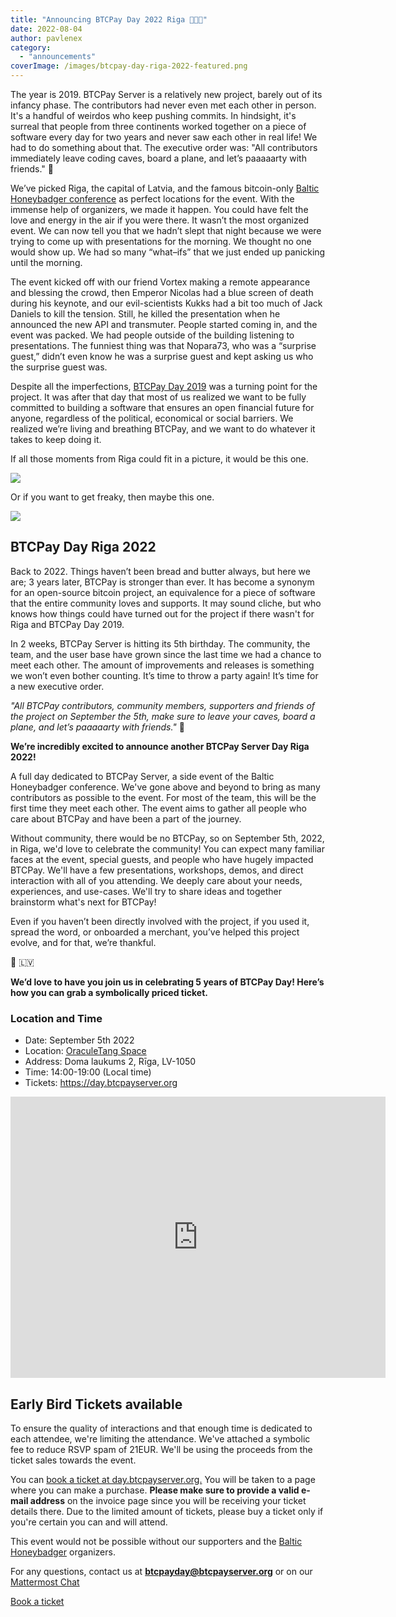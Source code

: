 ```yaml
---
title: "Announcing BTCPay Day 2022 Riga 💚🇱🇻"
date: 2022-08-04
author: pavlenex
category:
  - "announcements"
coverImage: /images/btcpay-day-riga-2022-featured.png
---
```


The year is 2019. BTCPay Server is a relatively new project, barely out of its infancy phase. The contributors had never even met each other in person. It's a handful of weirdos who keep pushing commits. In hindsight, it's surreal that people from three continents worked together on a piece of software every day for two years and never saw each other in real life!
We had to do something about that. The executive order was: "All contributors immediately leave coding caves, board a plane, and let’s paaaaarty with friends." 🥳

We’ve picked Riga, the capital of Latvia, and the famous bitcoin-only [Baltic Honeybadger conference](https://baltichoneybadger.com) as perfect locations for the event. With the immense help of organizers, we made it happen. You could have felt the love and energy in the air if you were there. It wasn’t the most organized event. We can now tell you that we hadn’t slept that night because we were trying to come up with presentations for the morning. We thought no one would show up. We had so many “what–ifs” that we just ended up panicking until the morning.

The event kicked off with our friend Vortex making a remote appearance and blessing the crowd, then Emperor Nicolas had a blue screen of death during his keynote, and our evil-scientists Kukks had a bit too much of Jack Daniels to kill the tension. Still, he killed the presentation when he announced the new API and transmuter. People started coming in, and the event was packed. We had people outside of the building listening to presentations. The funniest thing was that Nopara73, who was a “surprise guest,” didn’t even know he was a surprise guest and kept asking us who the surprise guest was.

Despite all the imperfections, [BTCPay Day 2019](https://blog.btcpayserver.org/btcpay-day-riga-2019-recap/) was a turning point for the project. It was after that day that most of us realized we want to be fully committed to building a software that ensures an open financial future for anyone, regardless of the political, economical or social barriers. We realized we’re living and breathing BTCPay, and we want to do whatever it takes to keep doing it.

If all those moments from Riga could fit in a picture, it would be this one.

![](/images/btcpaydayriga2019-1-1024x576.jpg)

Or if you want to get freaky, then maybe this one.

![](/images/EEk3LgmXUAA0_9v-1024x768.jpg)

## BTCPay Day Riga 2022

Back to 2022. Things haven’t been bread and butter always, but here we are; 3 years later, BTCPay is stronger than ever. It has become a synonym for an open-source bitcoin project, an equivalence for a piece of software that the entire community loves and supports. It may sound cliche, but who knows how things could have turned out for the project if there wasn't for Riga and BTCPay Day 2019.

In 2 weeks, BTCPay Server is hitting its 5th birthday. The community, the team, and the user base have grown since the last time we had a chance to meet each other. The amount of improvements and releases is something we won’t even bother counting. It’s time to throw a party again! It’s time for a new executive order.

*"All BTCPay contributors, community members, supporters and friends of the project on September the 5th, make sure to leave your caves, board a plane, and let’s paaaaarty with friends."* 🥳

**We’re incredibly excited to announce another BTCPay Server Day Riga 2022!**

A full day dedicated to BTCPay Server, a side event of the Baltic Honeybadger conference. We've gone above and beyond to bring as many contributors as possible to the event. For most of the team, this will be the first time they meet each other. The event aims to gather all people who care about BTCPay and have been a part of the journey.

Without community, there would be no BTCPay, so on September 5th, 2022, in Riga, we'd love to celebrate the community! You can expect many familiar faces at the event, special guests, and people who have hugely impacted BTCPay. We'll have a few presentations, workshops, demos, and direct interaction with all of you attending. We deeply care about your needs, experiences, and use-cases. We'll try to share ideas and together brainstorm what's next for BTCPay!

Even if you haven’t been directly involved with the project, if you used it, spread the word, or onboarded a merchant, you’ve helped this project evolve, and for that, we’re thankful.

💚 🇱🇻

**We’d love to have you join us in celebrating 5 years of BTCPay Day! Here’s how you can grab a symbolically priced ticket.**

### Location and Time

* Date: September 5th 2022
* Location: [OraculeTang Space](http://oraculetangspace.lv/events/)
* Address: Doma laukums 2, Rīga, LV-1050
* Time: 14:00-19:00 (Local time)
* Tickets: https://day.btcpayserver.org

<iframe src="https://www.google.com/maps/embed?pb=!1m14!1m8!1m3!1d8703.889281595177!2d24.1038015!3d56.9492755!3m2!1i1024!2i768!4f13.1!3m3!1m2!1s0x0%3A0xd7abbaecbaefa593!2sOraculeTang%20Space!5e0!3m2!1sen!2srs!4v1659632736662!5m2!1sen!2srs" width="600" height="450" style="border:0;" allowfullscreen="" loading="lazy" referrerpolicy="no-referrer-when-downgrade"></iframe>

## Early Bird Tickets available

To ensure the quality of interactions and that enough time is dedicated to each attendee, we're limiting the attendance. We've attached a symbolic fee to reduce RSVP spam of 21EUR. We'll be using the proceeds from the ticket sales towards the event.

You can [book a ticket at day.btcpayserver.org.](https://day.btcpayserver.org) You will be taken to a page where you can make a purchase. **Please make sure to provide a valid e-mail address** on the invoice page since you will be receiving your ticket details there. Due to the limited amount of tickets, please buy a ticket only if you're certain you can and will attend.

This event would not be possible without our supporters and the [Baltic Honeybadger](https://baltichoneybadger.com/) organizers.

For any questions, contact us at **btcpayday@btcpayserver.org** or on our [Mattermost Chat](https://chat.btcpayserver.org/)

[Book a ticket](https://day.btcpayserver.org)
